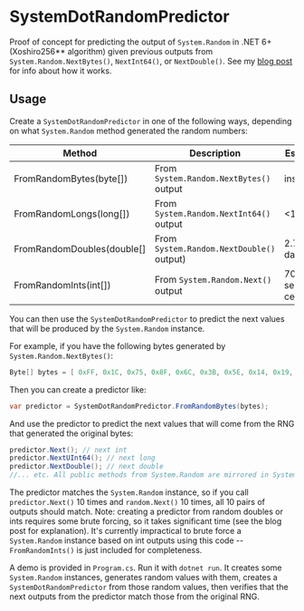 # SystemDotRandomPredictor

Proof of concept for predicting the output of `System.Random` in .NET 6+ (Xoshiro256** algorithm) given previous outputs from `System.Random.NextBytes()`, `NextInt64()`, or `NextDouble()`. See my [blog post](https://jkielpinski.github.io/posts/predicting-system-dot-random/) for info about how it works.

## Usage

Create a `SystemDotRandomPredictor` in one of the following ways, depending on what `System.Random` method generated the random numbers:

|Method|Description|Est. time|
|---|---|---|
|FromRandomBytes(byte[])|From `System.Random.NextBytes()` output|instant|
|FromRandomLongs(long[])|From `System.Random.NextInt64()` output|<1sec|
|FromRandomDoubles(double[]|From `System.Random.NextDouble()` output)|2.75 days|
|FromRandomInts(int[])|From `System.Random.Next()` output|70 sextillion centuries|

You can then use the `SystemDotRandomPredictor` to predict the next values that will be produced by the `System.Random` instance.

For example, if you have the following bytes generated by `System.Random.NextBytes()`:

~~~csharp
Byte[] bytes = [ 0xFF, 0x1C, 0x75, 0x8F, 0x6C, 0x3B, 0x5E, 0x14, 0x19, 0x2C, 0x85, 0x6B, 0x2C, 0x2A, 0xA8, 0x19, 0x85, 0x36, 0x41, 0xFA, 0x5D, 0xFA, 0x0D, 0xA9, 0xF2, 0xD7, 0x4B, 0xA8, 0x79, 0x11, 0x7B, 0xD5, 0xFF, 0xE2, 0xA3, 0xDA, 0x77, 0x60, 0xE5, 0x70, 0x84, 0xBE, 0x67, 0xFE, 0x4A, 0x6A, 0x53, 0xB3 ];
~~~

Then you can create a predictor like:

~~~csharp
var predictor = SystemDotRandomPredictor.FromRandomBytes(bytes);
~~~

And use the predictor to predict the next values that will come from the RNG that generated the original bytes:

~~~csharp
predictor.Next(); // next int
predictor.NextUInt64(); // next long
predictor.NextDouble(); // next double
//... etc. All public methods from System.Random are mirrored in SystemDotRandomPredictor
~~~

The predictor matches the `System.Random` instance, so if you call `predictor.Next()` 10 times and `random.Next()` 10 times, all 10 pairs of outputs should match. Note: creating a predictor from random doubles or ints requires some brute forcing, so it takes significant time (see the blog post for explanation). It's currently impractical to brute force a `System.Random` instance based on int outputs using this code -- `FromRandomInts()` is just included for completeness.

A demo is provided in `Program.cs`. Run it with `dotnet run`. It creates some `System.Random` instances, generates random values with them, creates a `SystemDotRandomPredictor` from those random values, then verifies that the next outputs from the predictor match those from the original RNG.
